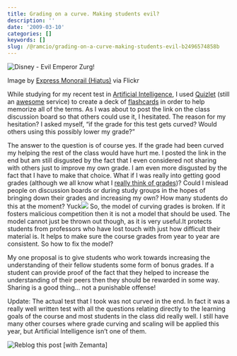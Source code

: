 ```yaml
---
title: Grading on a curve. Making students evil?
description: ''
date: '2009-03-10'
categories: []
keywords: []
slug: /@ramcio/grading-on-a-curve-making-students-evil-b2496574858b
---
```


![Disney - Evil Emperor Zurg!](https://cdn-images-1.medium.com/max/800/0*EaLg8cRCnTfXnBnG.jpg)

Image by [Express Monorail (Hiatus)](http://www.flickr.com/photos/23322134@N02/2567671976) via Flickr

While studying for my recent test in [Artificial Intelligence](http://en.wikipedia.org/wiki/Artificial_intelligence "Artificial intelligence"), I used [Quizlet](http://quizlet.com "quizlet") (still an [awesome](http://andremalan.net/2007/10/quizlet-rocks/) service) to create a deck of [flashcards](http://en.wikipedia.org/wiki/Flashcard "Flashcard") in order to help memorize all of the terms. As I was about to post the link on the class discussion board so that others could use it, I hesitated. The reason for my hesitation? I asked myself, “if the grade for this test gets curved? Would others using this possibly lower my grade?”

The answer to the question is of course yes. If the grade had been curved my helping the rest of the class would have hurt me. I posted the link in the end but am still disgusted by the fact that I even considered not sharing with others just to improve my own grade. I am even more disgusted by the fact that I have to make that choice. What if I was really into getting good grades (although we all know what I [really think of grades](http://andremalan.net/2009/02/the-problem-with-grades/))? Could I mislead people on discussion boards or during study groups in the hopes of bringing down their grades and increasing my own? How many students do this at the moment? Yuck![
](http://creativecommons.org/licenses/by/2.0/ "Attribution License")
So, the model of curving grades is broken. If it fosters malicious competition then it is not a model that should be used. The model cannot just be thrown out though, as it is very useful.It protects students from professors who have lost touch with just how difficult their material is. It helps to make sure the course grades from year to year are consistent. So how to fix the model?

My one proposal is to give students who work towards increasing the understanding of their fellow students some form of bonus grades. If a student can provide proof of the fact that they helped to increase the understanding of their peers then they should be rewarded in some way. Sharing is a good thing… not a punishable offense!

Update: The actual test that I took was not curved in the end. In fact it was a really well written test with all the questions relating directly to the learning goals of the course and most students in the class did really well. I still have many other courses where grade curving and scaling will be applied this year, but Artificial Intelligence isn’t one of them.

![Reblog this post [with Zemanta]](https://cdn-images-1.medium.com/max/800/0*VbOvf4keb1Mav15Y.)